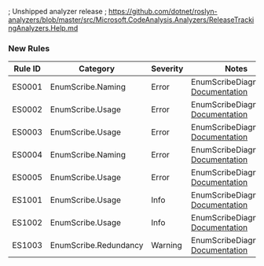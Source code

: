 ﻿; Unshipped analyzer release
; https://github.com/dotnet/roslyn-analyzers/blob/master/src/Microsoft.CodeAnalysis.Analyzers/ReleaseTrackingAnalyzers.Help.md

### New Rules
Rule ID | Category | Severity | Notes
--------|----------|----------|-------
ES0001 | EnumScribe.Naming | Error | EnumScribeDiagnostics, [Documentation](https://github.com/TonuFish/EnumScribe/blob/master/docs/analyzers/ES0001.md)
ES0002 | EnumScribe.Usage | Error | EnumScribeDiagnostics, [Documentation](https://github.com/TonuFish/EnumScribe/blob/master/docs/analyzers/ES0002.md)
ES0003 | EnumScribe.Usage | Error | EnumScribeDiagnostics, [Documentation](https://github.com/TonuFish/EnumScribe/blob/master/docs/analyzers/ES0003.md)
ES0004 | EnumScribe.Naming | Error | EnumScribeDiagnostics, [Documentation](https://github.com/TonuFish/EnumScribe/blob/master/docs/analyzers/ES0004.md)
ES0005 | EnumScribe.Usage | Error | EnumScribeDiagnostics, [Documentation](https://github.com/TonuFish/EnumScribe/blob/master/docs/analyzers/ES0005.md)
ES1001 | EnumScribe.Usage | Info | EnumScribeDiagnostics, [Documentation](https://github.com/TonuFish/EnumScribe/blob/master/docs/analyzers/ES1001.md)
ES1002 | EnumScribe.Usage | Info | EnumScribeDiagnostics, [Documentation](https://github.com/TonuFish/EnumScribe/blob/master/docs/analyzers/ES1002.md)
ES1003 | EnumScribe.Redundancy | Warning | EnumScribeDiagnostics, [Documentation](https://github.com/TonuFish/EnumScribe/blob/master/docs/analyzers/ES1003.md)